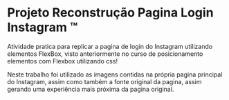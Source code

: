# Projeto Reconstrução Pagina Login Instagram ™️

Atividade pratica para replicar a pagina de login do Instagram utilizando elementos FlexBox, visto anteriormente no curso de posicionamento elementos com Flexbox utilizando css!

Neste trabalho foi utilizado as imagens contidas na própria pagina principal do Instagram, assim como também a fonte original da pagina, assim gerando uma experiência mais próxima da pagina original. 
